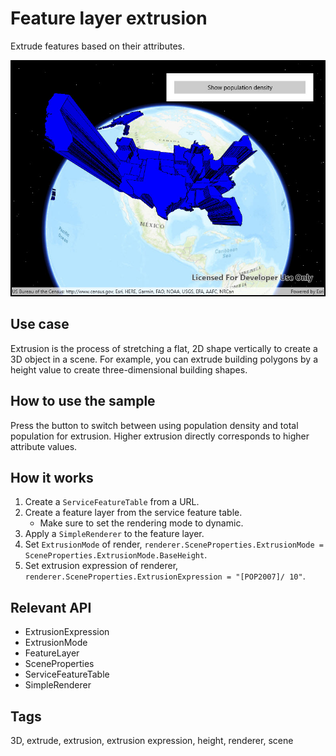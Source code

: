 # Feature layer extrusion

Extrude features based on their attributes.

![Image of feature layer extrusion](FeatureLayerExtrusion.jpg)

## Use case

Extrusion is the process of stretching a flat, 2D shape vertically to create a 3D object in a scene. For example, you can extrude building polygons by a height value to create three-dimensional building shapes.

## How to use the sample

Press the button to switch between using population density and total population for extrusion. Higher extrusion directly corresponds to higher attribute values.

## How it works

1. Create a `ServiceFeatureTable` from a URL.
2. Create a feature layer from the service feature table.
    * Make sure to set the rendering mode to dynamic.
3. Apply a `SimpleRenderer` to the feature layer.
4. Set `ExtrusionMode` of render, `renderer.SceneProperties.ExtrusionMode = SceneProperties.ExtrusionMode.BaseHeight`.
5. Set extrusion expression of renderer, `renderer.SceneProperties.ExtrusionExpression = "[POP2007]/ 10"`.

## Relevant API

* ExtrusionExpression
* ExtrusionMode
* FeatureLayer
* SceneProperties
* ServiceFeatureTable
* SimpleRenderer

## Tags

3D, extrude, extrusion, extrusion expression, height, renderer, scene
